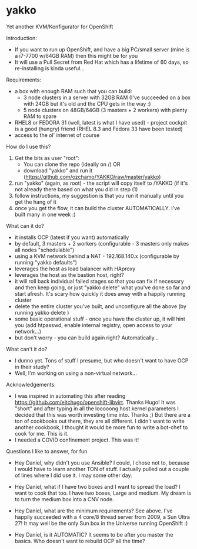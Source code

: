 # yakko

Yet another KVM/Konfigurator for OpenShift

Introduction:
- If you want to run up OpenShift, and have a big PC/small server (mine is a i7-7700 w/64GB RAM) then this might be for you
- It will use a Pull Secret from Red Hat which has a lifetime of 60 days, so re-installing is kinda useful...

Requirements:
- a box with enough RAM such that you can build:
    - 3 node clusters in a server with 32GB RAM (I've succeeded on a box with 24GB but it's old and the CPU gets in the way :)
    - 5 node clusters on 48GB/64GB (3 masters + 2 workers) with plenty RAM to spare
- RHEL8 or FEDORA 31 (well, latest is what I have used) - project cockpit is a good (hungry) friend
  (RHEL 8.3 and Fedora 33 have been tested)
- access to the ol' internet of course

How do I use this?
1) Get the bits as user "root":
    - You can clone the repo (ideally on /) OR  
    - download "yakko" and run it (https://github.com/ozchamo/YAKKO/raw/master/yakko) 
2) run "yakko" (again, as root) - the script will copy itself to /YAKKO (if it's not already there based on what you did in step (1)
3) follow instructions, my suggestion is that you run it manually until you get the hang of it
4) once you get the flow, it can build the cluster AUTOMATICALLY. I've built many in one week :)

What can it do?
- it installs OCP (latest if you want) automatically
- by default, 3 masters + 2 workers (configurable - 3 masters only makes all nodes "schedulable")
- using a KVM network behind a NAT - 192.168.140.x (configurable by running "yakko defaults")
- leverages the host as load balancer with HAproxy
- leverages the host as the bastion host, right?
- it will roll back individual failed stages so that you can fix if necessary and then keep going, or just "yakko delete" what you've done so far and start afresh. It's scary how quickly it does away with a happily running cluster
- delete the entire cluster you've built, and unconfigure all the above (by running yakko delete <cluster-name>)
- some basic operational stuff - once you have the cluster up, it will hint you 
  (add htpasswd, enable internal registry, open access to your network...)
- but don't worry - you can build again right? Automatically...

What can't it do?
- I dunno yet. Tons of stuff I presume, but who doesn't want to have OCP in their study?
- Well, I'm working on using a non-virtual network...

Acknowledgements:
- I was inspired in automating this after reading https://github.com/eitchugo/openshift-libvirt. Thanks Hugo! 
It was "short" and after typing in all the looooong host kernel parameters I decided that this was worth investing time into. Thanks ;)
But there are a ton of cookbooks out there, they are all different. I didn't want to write another cookbook, I thought it would be more fun to write a bot-chef to cook for me. This is it.
- I needed a COVID confinement project. This was it!

Questions I like to answer, for fun

- Hey Daniel, why didn't you use Ansible? 
I could, I chose not to, because I would have to learn another TON of stuff. I actually pulled out a couple of lines where I did use it. I may some other day.

- Hey Daniel, what if I have two boxes and I want to spread the load?
I want to cook that too. I have two boxes, Large and medium. My dream is to turn the medium box into a CNV node.

- Hey Daniel, what are the minimum requirements?
See above. I've happily succeeded with a 4 core/8 thread server from 2009, a Sun Ultra 27! It may well be the only Sun box in the Universe running OpenShift :)

- Hey Daniel, is it AUTOMATIC?
It seems to be after you master the basics. Who doesn't want to rebuild OCP all the time?

